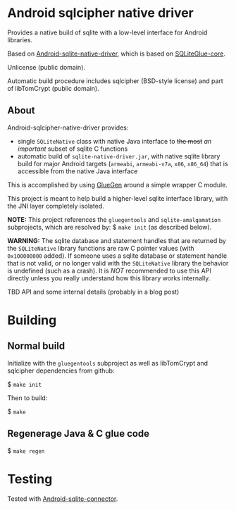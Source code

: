 # Android sqlcipher native driver

Provides a native build of sqlite with a low-level interface for Android libraries.

Based on [Android-sqlite-native-driver](https://github.com/liteglue/Android-sqlite-native-driver), which is based on [SQLiteGlue-core](https://github.com/sqlg/SQLiteGlue-core).

Unlicense (public domain).

Automatic build procedure includes sqlcipher (BSD-style license) and part of libTomCrypt (public domain).

## About

Android-sqlcipher-native-driver provides:
- single `SQLiteNative` class with native Java interface to ~~the most~~ _an important_ subset of sqlite C functions
- automatic build of `sqlite-native-driver.jar`, with native sqlite library build for major Android targets (`armeabi`, `armeabi-v7a`, `x86`, `x86_64`) that is accessible from the native Java interface

This is accomplished by using [GlueGen](http://jogamp.org/gluegen/www/) around a simple wrapper C module.

This project is meant to help build a higher-level sqlite interface library, with the JNI layer completely isolated.

**NOTE:** This project references the `gluegentools` and `sqlite-amalgamation` subprojects, which are resolved by: $ `make init` (as described below).

**WARNING:** The sqlite database and statement handles that are returned by the `SQLiteNative` library functions are raw C pointer values (with `0x100000000` added). If someone uses a sqlite database or statement handle that is not valid, or no longer valid with the `SQLiteNative` library the behavior is undefined (such as a crash). It is *NOT* recommended to use this API directly unless you really understand how this library works internally.

TBD API and some internal details (probably in a blog post)

# Building

## Normal build

Initialize with the `gluegentools` subproject as well as libTomCrypt and sqlcipher dependencies from github:

$ `make init`

Then to build:

$ `make`

## Regenerage Java & C glue code

$ `make regen`

# Testing

Tested with [Android-sqlite-connector](https://github.com/liteglue/Android-sqlite-connector).

